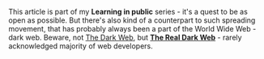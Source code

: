 This article is part of my **Learning in public** series - it's a quest to be as open as possible. But there's also kind of a counterpart to such spreading movement, that has probably always been a part of the World Wide Web - dark web. Beware, not [The Dark Web](https://en.wikipedia.org/wiki/Dark_web), but **[The Real Dark Web](https://www.sonniesedge.net/posts/real-dark-web/)** - rarely acknowledged majority of web developers.
